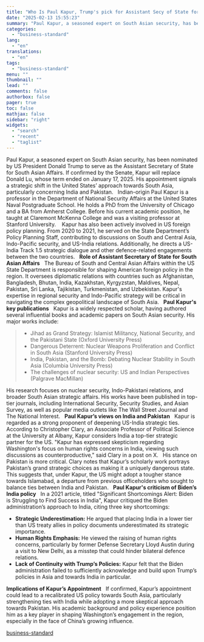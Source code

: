 ```yaml
---
title: "Who Is Paul Kapur, Trump's pick for Assistant Secy of State for South Asia?"
date: "2025-02-13 15:55:23"
summary: "Paul Kapur, a seasoned expert on South Asian security, has been nominated by US President Donald Trump to serve as the Assistant Secretary of State for South Asian Affairs. If confirmed by the Senate, Kapur will replace Donald Lu, whose term ended on January 17, 2025. His appointment signals a..."
categories:
  - "business-standard"
lang:
  - "en"
translations:
  - "en"
tags:
  - "business-standard"
menu: ""
thumbnail: ""
lead: ""
comments: false
authorbox: false
pager: true
toc: false
mathjax: false
sidebar: "right"
widgets:
  - "search"
  - "recent"
  - "taglist"
---
```


Paul Kapur, a seasoned expert on South Asian security, has been nominated by US President Donald Trump to serve as the Assistant Secretary of State for South Asian Affairs. If confirmed by the Senate, Kapur will replace Donald Lu, whose term ended on January 17, 2025. His appointment signals a strategic shift in the United States’ approach towards South Asia, particularly concerning India and Pakistan.
 
Indian-origin Paul Kapur is a professor in the Department of National Security Affairs at the United States Naval Postgraduate School. He holds a PhD from the University of Chicago and a BA from Amherst College. Before his current academic position, he taught at Claremont McKenna College and was a visiting professor at Stanford University. 
 
Kapur has also been actively involved in US foreign policy planning. From 2020 to 2021, he served on the State Department’s Policy Planning Staff, contributing to discussions on South and Central Asia, Indo-Pacific security, and US-India relations. Additionally, he directs a US-India Track 1.5 strategic dialogue and other defence-related engagements between the two countries.
 
**Role of Assistant Secretary of State for South Asian Affairs**
 
The Bureau of South and Central Asian Affairs within the US State Department is responsible for shaping American foreign policy in the region. It oversees diplomatic relations with countries such as Afghanistan, Bangladesh, Bhutan, India, Kazakhstan, Kyrgyzstan, Maldives, Nepal, Pakistan, Sri Lanka, Tajikistan, Turkmenistan, and Uzbekistan. Kapur's expertise in regional security and Indo-Pacific strategy will be critical in navigating the complex geopolitical landscape of South Asia.
 
**Paul Kapur's key publications**
 
Kapur is a widely respected scholar, having authored several influential books and academic papers on South Asian security. His major works include:
> * Jihad as Grand Strategy: Islamist Militancy, National Security, and the Pakistani State (Oxford University Press)
> * Dangerous Deterrent: Nuclear Weapons Proliferation and Conflict in South Asia (Stanford University Press)
> * India, Pakistan, and the Bomb: Debating Nuclear Stability in South Asia (Columbia University Press)
> * The challenges of nuclear security: US and Indian Perspectives (Palgrave MacMillan)


His research focuses on nuclear security, Indo-Pakistani relations, and broader South Asian strategic affairs. His works have been published in top-tier journals, including International Security, Security Studies, and Asian Survey, as well as popular media outlets like The Wall Street Journal and The National Interest.
 
**Paul Kapur’s views on India and Pakistan**
 
Kapur is regarded as a strong proponent of deepening US-India strategic ties. According to Christopher Clary, an Associate Professor of Political Science at the University at Albany, Kapur considers India a top-tier strategic partner for the US. "Kapur has expressed skepticism regarding Washington's focus on human rights concerns in India, viewing such discussions as counterproductive," said Clary in a post on X.
 
His stance on Pakistan is more critical. Clary notes that Kapur’s scholarly work portrays Pakistan’s grand strategic choices as making it a uniquely dangerous state. This suggests that, under Kapur, the US might adopt a tougher stance towards Islamabad, a departure from previous officeholders who sought to balance ties between India and Pakistan.
 
**Paul Kapur's criticism of Biden’s India policy**
 
In a 2021 article, titled "Significant Shortcomings Alert: Biden is Struggling to Find Success in India", Kapur critiqued the Biden administration’s approach to India, citing three key shortcomings:

* **Strategic Underestimation:** He argued that placing India in a lower tier than US treaty allies in policy documents underestimated its strategic importance.
* **Human Rights Emphasis:** He viewed the raising of human rights concerns, particularly by former Defense Secretary Lloyd Austin during a visit to New Delhi, as a misstep that could hinder bilateral defence relations.
* **Lack of Continuity with Trump’s Policies:** Kapur felt that the Biden administration failed to sufficiently acknowledge and build upon Trump’s policies in Asia and towards India in particular.

**Implications of Kapur’s Appointment**
 
If confirmed, Kapur’s appointment could lead to a recalibrated US policy towards South Asia, particularly strengthening ties with India while adopting a more skeptical approach towards Pakistan. His academic background and policy experience position him as a key player in shaping Washington’s engagement in the region, especially in the face of China’s growing influence.

[business-standard](https://www.business-standard.com/external-affairs-defence-security/news/paul-kapur-donald-trump-assistant-secretary-of-state-south-asian-affairs-125021300707_1.html)
